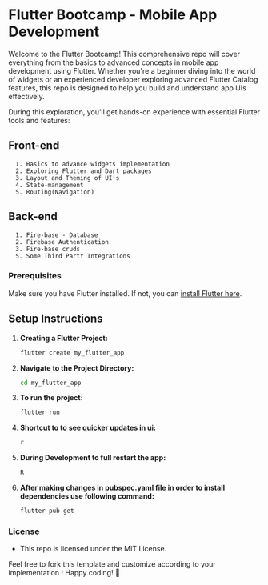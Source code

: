 # Flutter Bootcamp  - Mobile App Development

Welcome to the Flutter Bootcamp! This comprehensive repo will cover everything from the basics to advanced concepts in mobile app development using Flutter. Whether you're a beginner diving into the world of widgets or an experienced developer exploring advanced Flutter Catalog features, this repo is designed to help you build and understand app UIs effectively.

During this exploration, you'll get hands-on experience with essential Flutter tools and features:
  ## Front-end
      1. Basics to advance widgets implementation
      2. Exploring Flutter and Dart packages
      3. Layout and Theming of UI's
      4. State-management
      5. Routing(Navigation)
  
  ## Back-end
      1. Fire-base - Database
      2. Firebase Authentication
      3. Fire-base cruds
      5. Some Third PartY Integrations


### Prerequisites

Make sure you have Flutter installed. If not, you can [install Flutter here](https://flutter.dev/docs/get-started/install).

## Setup Instructions

1. **Creating a Flutter Project:**

   ```bash
   flutter create my_flutter_app
   ```

2. **Navigate to the Project Directory:**

   ```bash
   cd my_flutter_app
   ```

3. **To run the project:**

   ```bash
   flutter run
   ```
   
4. **Shortcut to to see quicker updates in ui:**

   ```bash
   r
   ```

5. **During Development to full restart the app:**

   ```bash
   R
   ```

6. **After making changes in pubspec.yaml file in order to install dependencies use following command:**

   ```bash
   flutter pub get
   ```
   
### License

- This repo is licensed under the MIT License.

Feel free to fork this template and customize according to your implementation ! Happy coding! 🚀
